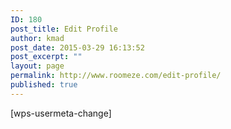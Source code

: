 ```yaml
---
ID: 180
post_title: Edit Profile
author: kmad
post_date: 2015-03-29 16:13:52
post_excerpt: ""
layout: page
permalink: http://www.roomeze.com/edit-profile/
published: true
---
```

[wps-usermeta-change]
